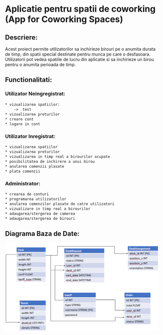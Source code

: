 #  Aplicatie pentru spatii de coworking (App for Coworking Spaces)
## Descriere:
Acest proiect permite utilizatorilor sa inchirieze
birouri pe o anumita durata de timp, din spatii special destinate pentru munca pe care o desfasoara.  Utilizatorii pot vedea spatiile de lucru din aplicatie si sa inchirieze un birou pentru o anumita perioada de timp.  

## Functionalitati:  
### Utilizator Neingregistrat:
    * vizualizarea spatiilor:  
        ->  test
    * vizualizarea preturilor  
    * creare cont  
    * logare in cont  
### Utilizator Inregistrat:
    * vizualizarea spatiilor  
    * vizualizarea preturilor  
    * vizualizarea in timp real a birourilor ocupate  
    * posibilitatea de inchirere a unui birou  
    * anularea comenzii plasate
    * plata comenzii 
### Administrator:
    * crearea de conturi  
    * programarea utilizatorilor  
    * anularea comenzilor plasate de catre utilizatori  
    * vizualizare in timp real a birourilor  
    * adaugarea/stergerea de camerea  
    * adaugarea/stergerea de birouri  
    
## Diagrama Baza de Date:
![DiagramaBD](diagramaBD.png)